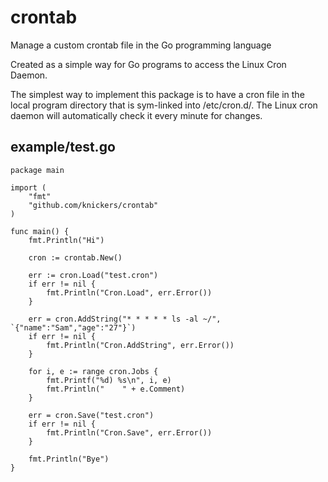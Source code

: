 crontab
=======

Manage a custom crontab file in the Go programming language

Created as a simple way for Go programs to access the Linux Cron Daemon.

The simplest way to implement this package is to have a cron file in the local program directory that is sym-linked into /etc/cron.d/. The Linux cron daemon will automatically check it every minute for changes.

example/test.go
---------------
	package main
	
	import (
		"fmt"
		"github.com/knickers/crontab"
	)
	
	func main() {
		fmt.Println("Hi")
	
		cron := crontab.New()
	
		err := cron.Load("test.cron")
		if err != nil {
			fmt.Println("Cron.Load", err.Error())
		}
	
		err = cron.AddString("* * * * * ls -al ~/", `{"name":"Sam","age":"27"}`)
		if err != nil {
			fmt.Println("Cron.AddString", err.Error())
		}
	
		for i, e := range cron.Jobs {
			fmt.Printf("%d) %s\n", i, e)
			fmt.Println("    " + e.Comment)
		}
	
		err = cron.Save("test.cron")
		if err != nil {
			fmt.Println("Cron.Save", err.Error())
		}
	
		fmt.Println("Bye")
	}
